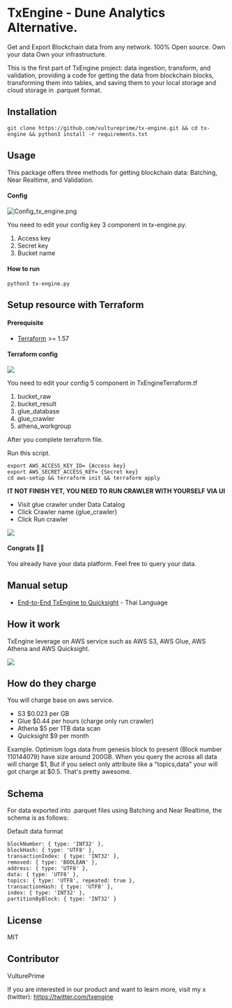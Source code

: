 # TxEngine - Dune Analytics Alternative.
Get and Export Blockchain data from any network. 100% Open source. Own your data Own your infrastructure.

This is the first part of TxEngine project: data ingestion, transform, and validation, providing a code for getting the data from blockchain blocks, transforming them into tables, and saving them to your local storage and cloud storage in .parquet format.

## Installation
```
git clone https://github.com/vultureprime/tx-engine.git && cd tx-engine && python3 install -r requirements.txt
```

## Usage
This package offers three methods for getting blockchain data: Batching, Near Realtime, and Validation.

#### Config
![Config_tx_engine.png](https://vultureprime-research-center.s3.ap-southeast-1.amazonaws.com/Config_tx_engine.png)

You need to edit your config key 3 component in tx-engine.py.
1. Access key
2. Secret key
3. Bucket name

#### How to run
```
python3 tx-engine.py
```

## Setup resource with Terraform
#### Prerequisite 
- [Terraform](https://developer.hashicorp.com/terraform/downloads?product_intent=terraform) >= 1.57
#### Terraform config
![](https://vultureprime-research-center.s3.ap-southeast-1.amazonaws.com/tx-enine-terraform.png)

You need to edit your config 5 component in TxEngineTerraform.tf
1. bucket_raw 
2. bucket_result
3. glue_database
4. glue_crawler
5. athena_workgroup


After you complete terraform file.

Run this script.
```
export AWS_ACCESS_KEY_ID= {Access key}
export AWS_SECRET_ACCESS_KEY= {Secret key}
cd aws-setup && terraform init && terraform apply 
```

**IT NOT FINISH YET, YOU NEED TO RUN CRAWLER WITH YOURSELF VIA UI**

- Visit glue crawler under Data Catalog 
- Click Crawler name {glue_crawler}
- Click Run crawler 

![](https://uploads-ssl.webflow.com/63cb6b155c56b2dcd14e411d/65179fd846135bc56a4f817a_10.png)


#### Congrats 🎉🎉 
You already have your data platform. Feel free to query your data.

## Manual setup
- [End-to-End TxEngine to Quicksight](https://www.vultureprime.com/how-to/how-to-monitor-erc-20-transfer-event) - Thai Language

## How it work
TxEngine leverage on AWS service such as AWS S3, AWS Glue, AWS Athena and AWS Quicksight.

![](https://vultureprime-research-center.s3.ap-southeast-1.amazonaws.com/txengine-how-it-work.png)

## How do they charge 
You will charge base on aws service.

- S3 $0.023 per GB
- Glue $0.44 per hours (charge only run crawler)
- Athena $5 per 1TB data scan
- Quicksight $9 per month

Example.
Optimism logs data from genesis block to present (Block number 110144079) have size around 200GB. 
When you query the across all data will charge $1, But if you select only attribute like a "topics,data" your will got charge at $0.5. That's pretty awesome.

## Schema
For data exported into .parquet files using Batching and Near Realtime, the schema is as follows:


Default data format
```
blockNumber: { type: 'INT32' },
blockHash: { type: 'UTF8' },
transactionIndex: { type: 'INT32' },
removed: { type: 'BOOLEAN' },
address: { type: 'UTF8' },
data: { type: 'UTF8' },
topics: { type: 'UTF8', repeated: true },
transactionHash: { type: 'UTF8' },
index: { type: 'INT32' },
partitionByBlock: { type: 'INT32' }
```
## License
MIT

## Contributor
VulturePrime

If you are interested in our product and want to learn more, visit my x (twitter): https://twitter.com/txengine